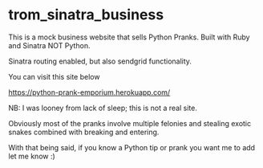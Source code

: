 # trom_sinatra_business

This is a mock business website that sells Python Pranks.  Built with Ruby and Sinatra NOT Python.

Sinatra routing enabled, but also sendgrid functionality.

You can visit this site below 

https://python-prank-emporium.herokuapp.com/

NB: I was looney from lack of sleep; this is not a real site.

Obviously most of the pranks involve multiple felonies and stealing exotic snakes combined with breaking and entering.

With that being said, if you know a Python tip or prank you want me to add let me know :)
